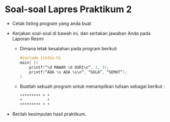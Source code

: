 # Soal-soal Lapres Praktikum 2

- Cetak listing program yang anda buat

- Kerjakan soal-soal di bawah ini, dan sertakan jawaban Anda pada Laporan Resmi

	- Dimana letak kesalahan pada program berikut:

		```c
		#include {stdio.h}
		main{ }(
			printf(“%d MAWAR %d DURI\n”, 1, 3);
			printf(“ADA %s ADA %s\n”, “GULA”, “SEMUT”);
		)
		```
	
	- Buatlah sebuah program untuk menampilkan tulisan sebagai berikut :
		```
		********* * *
		*           *
		********* * *
		```
- Berilah kesimpulan hasil praktikum.
